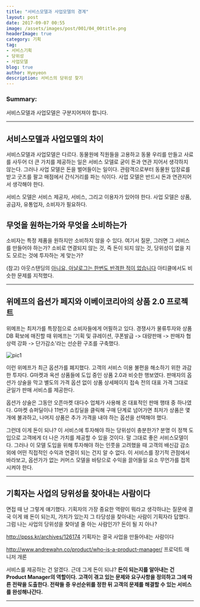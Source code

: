 ```yaml
---
title: "서비스모델과 사업모델의 경계"
layout: post
date: 2017-09-07 00:55
image: /assets/images/post/001/04_00title.png
headerImage: true
category: 기획
tag:
- 서비스기획
- 당위성
- 사업모델
blog: true
author: Hyeyeon
description: 서비스의 당위성 찾기
---
```


### Summary:

서비스모델과 사업모델은 구분지어져야 합니다.

---

## 서비스모델과 사업모델의 차이

서비스모델과 사업모델은 다르다. 동물원에 직원들을 고용하고 동물 우리를 만들고 사료를 사두어 더 큰 가치를 제공하는 일은 서비스 모델로 굳이 돈과 연관 지어서 생각하지 않는다. 그러나 사업 모델은 돈을 벌어들이는 일이다. 관람객으로부터 동물원 입장료를 받고 굿즈를 팔고 매점에서 간식거리를 파는 식이다. 사업 모델은 반드시 돈과 연관지어서 생각해야 한다.

서비스 모델은 서비스 제공자, 서비스, 그리고 이용자가 있어야 한다. 사업 모델은 상품, 공급자, 유통업자, 소비자가 필요하다.

## 무엇을 원하는가와 무엇을 소비하는가

소비자는 특정 제품을 원하지만 소비하지 않을 수 있다. 여기서 질문, 그러면 그 서비스를 만들어야 하는가? 소비로 연결되지 않는 것, 즉 돈이 되지 않는 것, 당위성이 없을 지도 모르는 것에 투자하는 게 맞는가?

(참고) 아웃스탠딩의 [아니요, 아날로그는 한번도 반격한 적이 없습니다](http://outstanding.kr/analog20170818/) 아티클에서도 비슷한 문제를 지적했다.

---

## 위메프의 옵션가 페지와 이베이코리아의 상품 2.0 프로젝트

위메프는 최저가를 특장점으로 소비자들에게 어필하고 있다. 경쟁사가 물류투자와 상품DB 확보에 매진할 때 위메프는 '기획 및 큐레이션, 쿠폰발급 -> 대량판매 -> 판매자 협상력 강화 -> 단가감소'라는 선순환 구조를 구축했다.

![pic1](http://newsimg.sedaily.com/2017/08/22/1OJUMGDZUR_1.jpg)

이런 위메프가 최근 옵션가를 폐지했다. 고객의 서비스 이용 불편을 해소하기 위한 과감한 투자다. G마켓과 옥션 상품들에 도입 중인 상품 2.0과 비슷한 행보였다. 판매자의 옵션가 상술을 막고 별도의 가격 옵션 없이 상품 상세페이지 접속 전의 대표 가격 그대로 균일가 판매 서비스를 제공한다.

옵션가 상술은 그동안 오픈마켓 대다수 업체가 사용해 온 대표적인 판매 행태 중 하나였다. G마켓 슈퍼딜이나 11번가 쇼킹딜을 클릭해 구매 단계로 넘어가면 최저가 상품은 몇 개에 불과하고, 나머지 상품은 추가 가격을 내야 하는 옵션을 선택해야 했다.

그런데 이게 돈이 되나? 이 서비스에 투자해야 하는 당위성이 충분한가? 분명 이 정책 도입으로 고객에게 더 나은 가치를 제공할 수 있을 것이다. 말 그대로 좋은 서비스모델이다. 그러나 이 모델 도입을 위해 투자해야 하는 인풋을 고려했을 때 고객의 배신감 감소 외에 어떤 직접적인 수익과 연결이 되는 건지 알 수 없다. 이 서비스를 장기적 관점에서 바라보고, 옵션가가 없는 커머스 모델을 바탕으로 수익을 끌어들일 요소 무언가를 접목시켜야 한다.

---

## 기획자는 사업의 당위성을 찾아내는 사람이다

면접 때 난 그렇게 얘기했다. 기획자의 가장 중요한 역량이 뭐라고 생각하냐는 질문에 결국 이게 왜 돈이 되는지, 가치가 있는지 그 타당성을 찾아내는 사람이 기획자라 답했다. 그럼 나는 사업의 당위성을 찾아낼 줄 아는 사람인가? 돈이 될 지 아나?

http://ppss.kr/archives/126174
기획자는 결국 사업을 만들어내는 사람이다

http://www.andrewahn.co/product/who-is-a-product-manager/
프로덕트 매니저 개론

서비스룰 제공하는 건 알겠다. 근데 그게 돈이 되냐?
**돈이 되는지를 알아내는 건 Product Manager의 역할이다. 고객이 겪고 있는 문제와 요구사항을 정의하고 그에 따른 전략을 도출한다. 전략들 중 우선순위를 정한 뒤 고객의 문제를 해결할 수 있는 서비스를 완성해나간다.**

---
